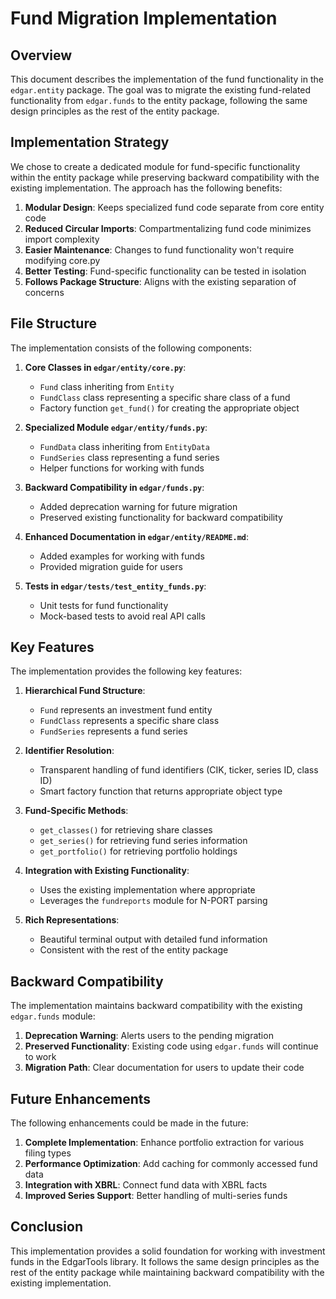# Fund Migration Implementation

## Overview

This document describes the implementation of the fund functionality in the `edgar.entity` package. The goal was to migrate the existing fund-related functionality from `edgar.funds` to the entity package, following the same design principles as the rest of the entity package.

## Implementation Strategy

We chose to create a dedicated module for fund-specific functionality within the entity package while preserving backward compatibility with the existing implementation. The approach has the following benefits:

1. **Modular Design**: Keeps specialized fund code separate from core entity code
2. **Reduced Circular Imports**: Compartmentalizing fund code minimizes import complexity
3. **Easier Maintenance**: Changes to fund functionality won't require modifying core.py
4. **Better Testing**: Fund-specific functionality can be tested in isolation
5. **Follows Package Structure**: Aligns with the existing separation of concerns

## File Structure

The implementation consists of the following components:

1. **Core Classes in `edgar/entity/core.py`**:
   - `Fund` class inheriting from `Entity`
   - `FundClass` class representing a specific share class of a fund
   - Factory function `get_fund()` for creating the appropriate object

2. **Specialized Module `edgar/entity/funds.py`**:
   - `FundData` class inheriting from `EntityData`
   - `FundSeries` class representing a fund series
   - Helper functions for working with funds

3. **Backward Compatibility in `edgar/funds.py`**:
   - Added deprecation warning for future migration
   - Preserved existing functionality for backward compatibility

4. **Enhanced Documentation in `edgar/entity/README.md`**:
   - Added examples for working with funds
   - Provided migration guide for users

5. **Tests in `edgar/tests/test_entity_funds.py`**:
   - Unit tests for fund functionality
   - Mock-based tests to avoid real API calls

## Key Features

The implementation provides the following key features:

1. **Hierarchical Fund Structure**:
   - `Fund` represents an investment fund entity
   - `FundClass` represents a specific share class
   - `FundSeries` represents a fund series

2. **Identifier Resolution**:
   - Transparent handling of fund identifiers (CIK, ticker, series ID, class ID)
   - Smart factory function that returns appropriate object type

3. **Fund-Specific Methods**:
   - `get_classes()` for retrieving share classes
   - `get_series()` for retrieving fund series information
   - `get_portfolio()` for retrieving portfolio holdings

4. **Integration with Existing Functionality**:
   - Uses the existing implementation where appropriate
   - Leverages the `fundreports` module for N-PORT parsing

5. **Rich Representations**:
   - Beautiful terminal output with detailed fund information
   - Consistent with the rest of the entity package

## Backward Compatibility

The implementation maintains backward compatibility with the existing `edgar.funds` module:

1. **Deprecation Warning**: Alerts users to the pending migration
2. **Preserved Functionality**: Existing code using `edgar.funds` will continue to work
3. **Migration Path**: Clear documentation for users to update their code

## Future Enhancements

The following enhancements could be made in the future:

1. **Complete Implementation**: Enhance portfolio extraction for various filing types
2. **Performance Optimization**: Add caching for commonly accessed fund data
3. **Integration with XBRL**: Connect fund data with XBRL facts
4. **Improved Series Support**: Better handling of multi-series funds

## Conclusion

This implementation provides a solid foundation for working with investment funds in the EdgarTools library. It follows the same design principles as the rest of the entity package while maintaining backward compatibility with the existing implementation.

